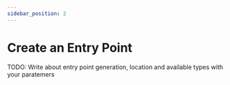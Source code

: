 ```yaml
---
sidebar_position: 2
---
```


# Create an Entry Point

TODO: Write about entry point generation, location and available types with your paratemers